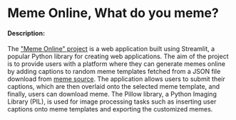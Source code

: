 # Meme Online, What do you meme?

#### Description:
The ["Meme Online" project](https://cs50pfinal-what-do-you-meme.streamlit.app/) is a web application built using Streamlit, a popular Python library for creating web applications. The aim of the project is to provide users with a platform where they can generate memes online by adding captions to random meme templates fetched from a JSON file download from [meme source](https://api.memegen.link/templates). The application allows users to submit their captions, which are then overlaid onto the selected meme template, and finally, users can download meme. The Pillow library, a Python Imaging Library (PIL), is used for image processing tasks such as inserting user captions onto meme templates and exporting the customized memes.